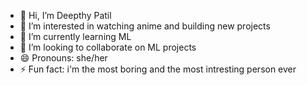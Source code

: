 - 👋 Hi, I’m Deepthy Patil
- 👀 I’m interested in watching anime and building new projects
- 🌱 I’m currently learning ML
- 💞️ I’m looking to collaborate on ML projects
- 😄 Pronouns: she/her
- ⚡ Fun fact: i'm the most boring and the most intresting person ever

<!---
dee200626/dee200626 is a ✨ special ✨ repository because its `README.md` (this file) appears on your GitHub profile.
You can click the Preview link to take a look at your changes.
--->

